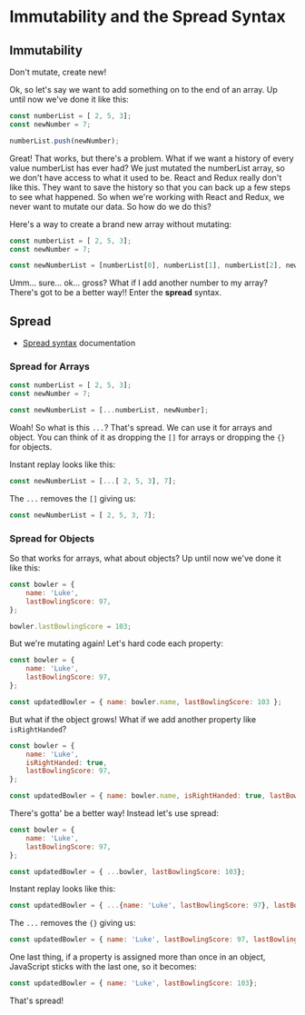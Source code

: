 # Immutability and the Spread Syntax

## Immutability

Don't mutate, create new!

Ok, so let's say we want to add something on to the end of an array. Up until now we've done it like this:

```JavaScript
const numberList = [ 2, 5, 3];
const newNumber = 7;

numberList.push(newNumber);
```

Great! That works, but there's a problem. What if we want a history of every value numberList has ever had? We just mutated the numberList array, so we don't have access to what it used to be. React and Redux really don't like this. They want to save the history so that you can back up a few steps to see what happened. So when we're working with React and Redux, we never want to mutate our data. So how do we do this?

Here's a way to create a brand new array without mutating:

```JavaScript
const numberList = [ 2, 5, 3];
const newNumber = 7;

const newNumberList = [numberList[0], numberList[1], numberList[2], newNumber];
```

Umm... sure... ok... gross? What if I add another number to my array? There's got to be a better way!! Enter the **spread** syntax.

## Spread

* [Spread syntax](https://developer.mozilla.org/en-US/docs/Web/JavaScript/Reference/Operators/Spread_syntax) documentation

### Spread for Arrays

```JavaScript
const numberList = [ 2, 5, 3];
const newNumber = 7;

const newNumberList = [...numberList, newNumber];
```

Woah! So what is this `...`? That's spread. We can use it for arrays and object. You can think of it as dropping the `[]` for arrays or dropping the `{}` for objects.

Instant replay looks like this:

```JavaScript
const newNumberList = [...[ 2, 5, 3], 7];
```

The `...` removes the `[]` giving us:

```JavaScript
const newNumberList = [ 2, 5, 3, 7];
```

### Spread for Objects

So that works for arrays, what about objects? Up until now we've done it like this:

```JavaScript
const bowler = {
    name: 'Luke',
    lastBowlingScore: 97,
};

bowler.lastBowlingScore = 103;
```

But we're mutating again! Let's hard code each property:

```JavaScript
const bowler = {
    name: 'Luke',
    lastBowlingScore: 97,
};

const updatedBowler = { name: bowler.name, lastBowlingScore: 103 };
```

But what if the object grows! What if we add another property like `isRightHanded`?


```JavaScript
const bowler = {
    name: 'Luke',
    isRightHanded: true,
    lastBowlingScore: 97,
};

const updatedBowler = { name: bowler.name, isRightHanded: true, lastBowlingScore: 103 };
```

There's gotta' be a better way! Instead let's use spread:

```JavaScript
const bowler = {
    name: 'Luke',
    lastBowlingScore: 97,
};

const updatedBowler = { ...bowler, lastBowlingScore: 103};
```

Instant replay looks like this:

```JavaScript
const updatedBowler = { ...{name: 'Luke', lastBowlingScore: 97}, lastBowlingScore: 103};
```

The `...` removes the `{}` giving us:

```JavaScript
const updatedBowler = { name: 'Luke', lastBowlingScore: 97, lastBowlingScore: 103};
```

One last thing, if a property is assigned more than once in an object, JavaScript sticks with the last one, so it becomes:

```JavaScript
const updatedBowler = { name: 'Luke', lastBowlingScore: 103};
```

That's spread!